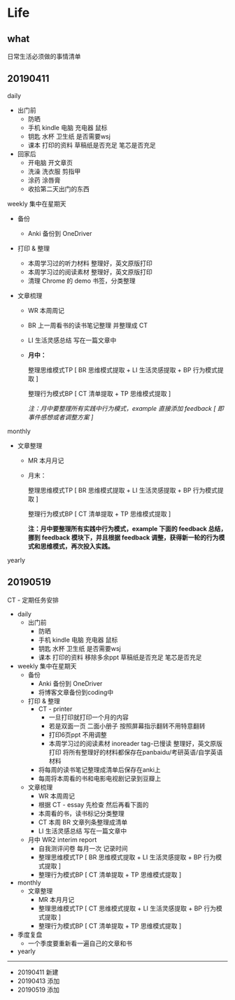 # Life

## what

日常生活必须做的事情清单

## 20190411

daily

* 出门前
  * 防晒
  * 手机 kindle 电脑 充电器 鼠标
  * 钥匙 水杯 卫生纸 是否需要wsj 
  * 课本 打印的资料 草稿纸是否充足 笔芯是否充足
* 回家后
  * 开电脑 开文章页 
  * 洗澡 洗衣服 剪指甲
  * 涂药 涂唇膏 
  * 收拾第二天出门的东西

weekly 集中在星期天

* 备份
  
  * Anki 备份到 OneDriver
* 打印 & 整理
  * 本周学习过的听力材料 整理好，英文原版打印
  * 本周学习过的阅读素材 整理好，英文原版打印
  * 清理 Chrome 的 demo 书签，分类整理
* 文章梳理
  * WR 本周周记
  * BR 上一周看书的读书笔记整理 并整理成 CT
  * LI 生活灵感总结 写在一篇文章中
  * **月中：**

    整理思维模式TP \[ BR 思维模式提取 + LI 生活灵感提取 + BP 行为模式提取 \]

    整理行为模式BP \[ CT 清单提取 + TP 思维模式提取 \]

    _注：月中要整理所有实践中行为模式，example 直接添加 feedback \[ 即事件感想或者调整方案 \]_

monthly

* 文章整理
  * MR 本月月记
  * 月末：

    整理思维模式TP \[ BR 思维模式提取 + LI 生活灵感提取 + BP 行为模式提取 \]

    整理行为模式BP \[ CT 清单提取 + TP 思维模式提取 \]

    **注：月中要整理所有实践中行为模式，example 下面的 feedback 总结，挪到 feedback 模块下，并且根据 feedback 调整，获得新一轮的行为模式和思维模式，再次投入实践。**

yearly

## 20190519

CT - 定期任务安排

- daily
  - 出门前
    - 防晒
    - 手机 kindle 电脑 充电器 鼠标
    - 钥匙 水杯 卫生纸 是否需要wsj
    - 课本 打印的资料 移除多余ppt 草稿纸是否充足 笔芯是否充足
- weekly 集中在星期天
  - 备份
    - Anki 备份到 OneDriver
    - 将博客文章备份到coding中
  - 打印 & 整理
    - CT - printer
      - 一旦打印就打印一个月的内容
      - 若是双面一页 二面小册子 按照屏幕指示翻转不用特意翻转
      - 打印6页ppt 不用调整
      - 本周学习过的阅读素材 inoreader tag-已慢读 整理好，英文原版打印 将所有整理好的材料都保存在panbaidu/考研英语/自学英语材料
    - 将每周的读书笔记整理成清单后保存在anki上
    - 每周将本周看的书和电影电视剧记录到豆瓣上
  - 文章梳理
    - WR 本周周记
    - 根据 CT - essay 先检查 然后再看下面的
    - 本周看的书，读书标记分类整理  
    - CT 本周 BR 文章列条整理成清单
    - LI 生活灵感总结 写在一篇文章中
  - 月中 WR2 interim report
    - 自我测评问卷 每月一次 记录时间
    - 整理思维模式TP [ BR 思维模式提取 + LI 生活灵感提取 + BP 行为模式提取 ]
    - 整理行为模式BP [ CT 清单提取 + TP 思维模式提取 ]
- monthly
  - 文章整理
    - MR 本月月记
    - 整理思维模式TP [ CT 思维模式提取 + LI 生活灵感提取 + BP 行为模式提取 ]
    - 整理行为模式BP [ CT 清单提取 + TP 思维模式提取 ]
- 季度复盘
  - 一个季度要重新看一遍自己的文章和书
- yearly

---

* 20190411 新建
* 20190413 添加
* 20190519 添加
